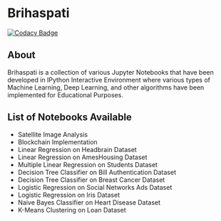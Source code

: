 # Brihaspati

[![Codacy Badge](https://api.codacy.com/project/badge/Grade/aa9706fb37fb496187c0e20ee78f2a4b)](https://www.codacy.com/manual/HarshCasper/Brihaspati?utm_source=github.com&amp;utm_medium=referral&amp;utm_content=HarshCasper/Brihaspati&amp;utm_campaign=Badge_Grade)

## About 

Brihaspati is a collection of various Jupyter Notebooks that have been developed in IPython Interactive Environment where various types of Machine Learning, Deep Learning, and other algorithms have been implemented for Educational Purposes.

## List of Notebooks Available 

- Satellite Image Analysis
- Blockchain Implementation 
- Linear Regression on Headbrain Dataset
- Linear Regression on AmesHousing Dataset
- Multiple Linear Regression on Students Dataset
- Decision Tree Classifier on Bill Authentication Dataset
- Decision Tree Classifier on Breast Cancer Dataset
- Logistic Regression on Social Networks Ads Dataset
- Logistic Regression on Iris Dataset
- Naive Bayes Classifier on Heart Disease Dataset
- K-Means Clustering on Loan Dataset
